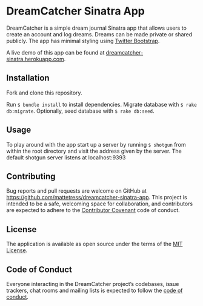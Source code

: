 # DreamCatcher Sinatra App

DreamCatcher is a simple dream journal Sinatra app that allows users to create an account and log dreams. Dreams can be made private or shared publicly.  The app has minimal styling using [Twitter Bootstrap](http://getbootstrap.com).

A live demo of this app can be found at [dreamcatcher-sinatra.herokuapp.com](http://dreamcatcher-sinatra.herokuapp.com).

## Installation

Fork and clone this repository.

Run `$ bundle install` to install dependencies.
Migrate database with `$ rake db:migrate`.
Optionally, seed database with `$ rake db:seed`.

## Usage

To play around with the app start up a server by running `$ shotgun` from within the root directory and visit the address given by the server. The default shotgun server listens at localhost:9393

## Contributing

Bug reports and pull requests are welcome on GitHub at https://github.com/mattetress/dreamcatcher-sinatra-app. This project is intended to be a safe, welcoming space for collaboration, and contributors are expected to adhere to the [Contributor Covenant](http://contributor-covenant.org) code of conduct.

## License

The application is available as open source under the terms of the [MIT License](https://github.com/mattetress/dreamcatcher-sinatra-app/blob/master/LICENSE.txt).

## Code of Conduct

Everyone interacting in the DreamCatcher project’s codebases, issue trackers, chat rooms and mailing lists is expected to follow the [code of conduct](https://github.com/mattetress/dreamcatcher-sinatra-app/blob/master/CODE_OF_CONDUCT.md).
